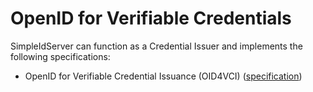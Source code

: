 # OpenID for Verifiable Credentials

SimpleIdServer can function as a Credential Issuer and implements the following specifications:

* OpenID for Verifiable Credential Issuance (OID4VCI) ([specification](https://openid.bitbucket.io/connect/openid-4-verifiable-credential-issuance-1_0.html))